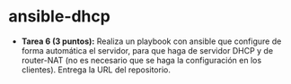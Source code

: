 # ansible-dhcp

* **Tarea 6 (3 puntos):** Realiza un playbook con ansible que configure de forma automática el servidor, para que haga de servidor DHCP y de router-NAT (no es necesario que se haga la configuración en los clientes). Entrega la URL del repositorio.
